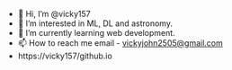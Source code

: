 - 👋 Hi, I’m @vicky157
- 👀 I’m interested in ML, DL and astronomy. 
- 🌱 I’m currently learning web development.
- 📫 How to reach me email - vickyjohn2505@gmail.com
- https://vicky157/github.io
                  

<!---
vicky157/vicky157 is a ✨ special ✨ repository because its `README.md` (this file) appears on your GitHub profile.
You can click the Preview link to take a look at your changes.
--->
